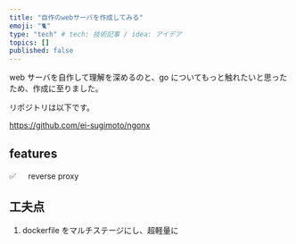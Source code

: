 ```yaml
---
title: "自作のwebサーバを作成してみる"
emoji: "🐈"
type: "tech" # tech: 技術記事 / idea: アイデア
topics: []
published: false
---
```


web サーバを自作して理解を深めるのと、go についてもっと触れたいと思ったため、作成に至りました。

リポジトリは以下です。

<https://github.com/ei-sugimoto/ngonx>

## features

✅ 　 reverse proxy

## 工夫点

1. dockerfile をマルチステージにし、超軽量に
